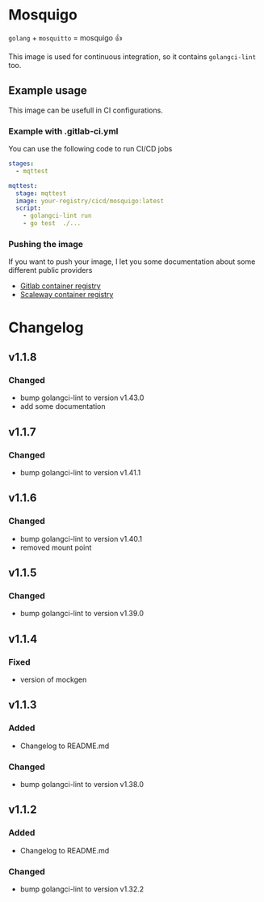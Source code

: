 # Mosquigo

`golang` + `mosquitto` = mosquigo :thumbsup:

This image is used for continuous integration, so it contains `golangci-lint` too.

## Example usage

This image can be usefull in CI configurations.

### Example with .gitlab-ci.yml

You can use the following code to run CI/CD jobs

```yml
stages:
  - mqttest

mqttest:
  stage: mqttest
  image: your-registry/cicd/mosquigo:latest
  script:
    - golangci-lint run
    - go test  ./...
```

### Pushing the image

If you want to push your image, I let you some documentation about some different public providers

- [Gitlab container registry](https://docs.gitlab.com/ee/user/packages/container_registry/)
- [Scaleway container registry](https://www.scaleway.com/en/docs/compute/container-registry/quickstart/)

# Changelog

## v1.1.8

### Changed

- bump golangci-lint to version v1.43.0
- add some documentation

## v1.1.7

### Changed

- bump golangci-lint to version v1.41.1

## v1.1.6

### Changed

- bump golangci-lint to version v1.40.1
- removed mount point

## v1.1.5

### Changed

- bump golangci-lint to version v1.39.0

## v1.1.4

### Fixed

- version of mockgen

## v1.1.3

### Added

- Changelog to README.md

### Changed

- bump golangci-lint to version v1.38.0

## v1.1.2

### Added

- Changelog to README.md

### Changed

- bump golangci-lint to version v1.32.2

